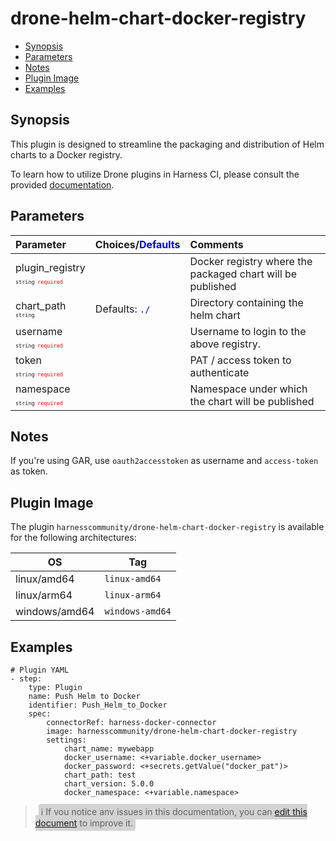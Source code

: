 # drone-helm-chart-docker-registry

- [Synopsis](#Synopsis)
- [Parameters](#Paramaters)
- [Notes](#Notes)
- [Plugin Image](#Plugin-Image)
- [Examples](#Examples)

## Synopsis

This plugin is designed to streamline the packaging and distribution of Helm charts to a Docker registry.

To learn how to utilize Drone plugins in Harness CI, please consult the provided [documentation](https://developer.harness.io/docs/continuous-integration/use-ci/use-drone-plugins/run-a-drone-plugin-in-ci).

## Parameters

| Parameter                                                                                                                     | Choices/<span style="color:blue;">Defaults</span> | Comments                                                   |
| :---------------------------------------------------------------------------------------------------------------------------- | :------------------------------------------------ | :--------------------------------------------------------- |
| plugin_registry <span style="font-size: 10px"><br/>`string`</span> <span style="color:red; font-size: 10px">`required`</span> |                                                   | Docker registry where the packaged chart will be published |
| chart_path <span style="font-size: 10px"><br/>`string`</span>                                                                 | Defaults: <span style="color:blue;">`./`</span>   | Directory containing the helm chart                        |
| username <span style="font-size: 10px"><br/>`string`</span> <span style="color:red; font-size: 10px">`required`</span>        |                                                   | Username to login to the above registry.                   |
| token <span style="font-size: 10px"><br/>`string`</span> <span style="color:red; font-size: 10px">`required`</span>           |                                                   | PAT / access token to authenticate                         |
| namespace <span style="font-size: 10px"><br/>`string`</span> <span style="color:red; font-size: 10px">`required`</span>       |                                                   | Namespace under which the chart will be published          |

## Notes

If you're using GAR, use `oauth2accesstoken` as username and `access-token` as token.


## Plugin Image

The plugin `harnesscommunity/drone-helm-chart-docker-registry` is available for the following architectures:

| OS            | Tag             |
| ------------- | --------------- |
| linux/amd64   | `linux-amd64`   |
| linux/arm64   | `linux-arm64`   |
| windows/amd64 | `windows-amd64` |

## Examples

```
# Plugin YAML
- step:
    type: Plugin
    name: Push Helm to Docker
    identifier: Push_Helm_to_Docker
    spec:
        connectorRef: harness-docker-connector
        image: harnesscommunity/drone-helm-chart-docker-registry
        settings:
            chart_name: mywebapp
            docker_username: <+variable.docker_username>
            docker_password: <+secrets.getValue("docker_pat")>
            chart_path: test
            chart_version: 5.0.0
            docker_namespace: <+variable.namespace>
```

> <span style="font-size: 14px; margin-left:5px; background-color: #d3d3d3; padding: 4px; border-radius: 4px;">ℹ️ If you notice any issues in this documentation, you can [edit this document](https://github.com/harness-community/drone-push-helm-chart-docker-registry/blob/main/README.md) to improve it.</span>
